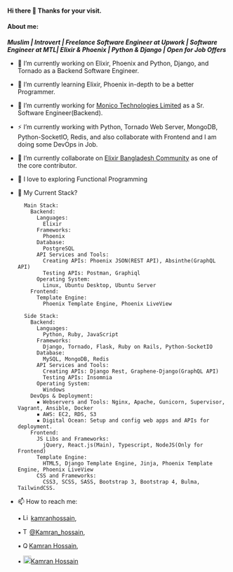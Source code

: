 #### Hi there 👋 Thanks for your visit.

<!--
**kamranhossain/kamranhossain** is a ✨ _special_ ✨ repository because its `README.md` (this file) appears on your GitHub profile.

Here are some ideas to get you started:
-->

#### About me:

**_Muslim | Introvert | Freelance Software Engineer at Upwork | Software Engineer at MTL| Elixir & Phoenix | Python & Django | Open for Job Offers_**

- 🔭 I’m currently working on Elixir, Phoenix and Python, Django, and Tornado as a Backend Software Engineer.
- 🌱 I’m currently learning Elixir, Phoenix in-depth to be a better Programmer.
- 🌁 I’m currently working for [Monico Technologies Limited](http://www.monicotechnologies.com) as a Sr. Software Engineer(Backend).
- ⚡ I’m currently working with Python, Tornado Web Server, MongoDB, Python-SocketIO, Redis, and also collaborate with Frontend and I am doing some DevOps in Job.
- 👯 I’m currently collaborate on [Elixir Bangladesh Community](https://github.com/ElixirBangladesh) as one of the core contributor.
- :heartbeat: I love to exploring Functional Programming
- 🤔 My Current Stack?

  ```
    Main Stack:
      Backend:
        Languages:
          Elixir
        Frameworks:
          Phoenix
        Database:
          PostgreSQL
        API Services and Tools:
          Creating APIs: Phoenix JSON(REST API), Absinthe(GraphQL API)
          Testing APIs: Postman, Graphiql
        Operating System:
          Linux, Ubuntu Desktop, Ubuntu Server
      Frontend:
        Template Engine:
          Phoenix Template Engine, Phoenix LiveView

    Side Stack:
      Backend:
        Languages:
          Python, Ruby, JavaScript
        Frameworks:
          Django, Tornado, Flask, Ruby on Rails, Python-SocketIO
        Database:
          MySQL, MongoDB, Redis
        API Services and Tools:
          Creating APIs: Django Rest, Graphene-Django(GraphQL API)
          Testing APIs: Insomnia
        Operating System:
          Windows
      DevOps & Deployment:
        ▪ Webservers and Tools: Nginx, Apache, Gunicorn, Supervisor, Vagrant, Ansible, Docker
        ▪ AWS: EC2, RDS, S3
        ▪ Digital Ocean: Setup and config web apps and APIs for deployment.
      Frontend:
        JS Libs and Frameworks:
          jQuery, React.js(Main), Typescript, NodeJS(Only for Frontend)
        Template Engine:
          HTML5, Django Template Engine, Jinja, Phoenix Template Engine, Phoenix LiveView
        CSS and Frameworks:
          CSS3, SCSS, SASS, Bootstrap 3, Bootstrap 4, Bulma, TailwindCSS.
  ```

- 📫 How to reach me:

  ▪ <img src="https://image.flaticon.com/icons/svg/174/174857.svg" alt="LinkedIn Profile: " width="14" height="15"/> [kamranhossain](https://www.linkedin.com/in/kamran-hossain),

  ▪ <img src="https://upload.wikimedia.org/wikipedia/fr/thumb/c/c8/Twitter_Bird.svg/1259px-Twitter_Bird.svg.png" alt="Twitter Profile: " width="15" height="15"/>[@Kamran_hossain](https://twitter.com/Kamran_hossain),

  ▪ <img src="https://image.flaticon.com/icons/svg/174/174865.svg" alt="Quora Profile: " width="14" height="14"/>[Kamran Hossain](https://www.quora.com/profile/Kamran-Hossain-7),

  ▪ <img src="https://cdn.sstatic.net/Sites/stackoverflow/company/img/logos/so/so-icon.png?v=c78bd457575a" alt="StackOverflow Profile: " width="18" height="18"/>[Kamran Hossain](https://stackoverflow.com/users/7554363/kamran-hossain)
